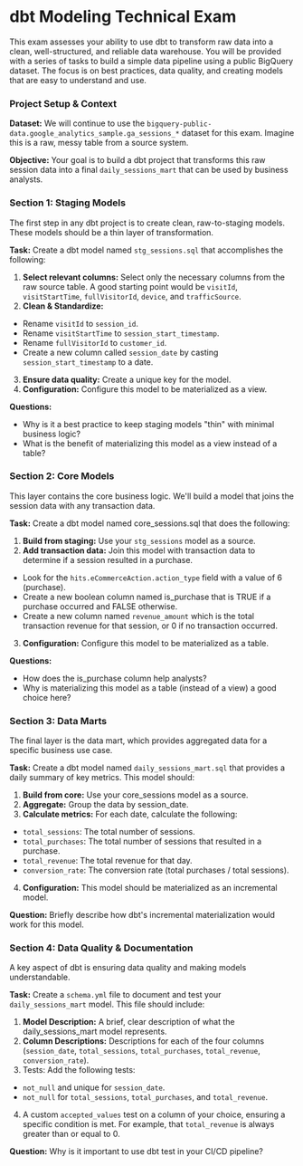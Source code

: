 # dbt Modeling Technical Exam
This exam assesses your ability to use dbt to transform raw data into a clean, well-structured, and reliable data warehouse. You will be provided with a series of tasks to build a simple data pipeline using a public BigQuery dataset. The focus is on best practices, data quality, and creating models that are easy to understand and use.

### Project Setup & Context
**Dataset:** We will continue to use the `bigquery-public-data.google_analytics_sample.ga_sessions_*` dataset for this exam. Imagine this is a raw, messy table from a source system.

**Objective:** Your goal is to build a dbt project that transforms this raw session data into a final `daily_sessions_mart` that can be used by business analysts.

### Section 1: Staging Models
The first step in any dbt project is to create clean, raw-to-staging models. These models should be a thin layer of transformation.

**Task:** Create a dbt model named `stg_sessions.sql` that accomplishes the following:
1. **Select relevant columns:** Select only the necessary columns from the raw source table. A good starting point would be `visitId`, `visitStartTime`, `fullVisitorId`, `device`, and `trafficSource`.
2. **Clean & Standardize:**
  - Rename `visitId` to `session_id`.
  - Rename `visitStartTime` to `session_start_timestamp`.
  - Rename `fullVisitorId` to `customer_id`.
  - Create a new column called `session_date` by casting `session_start_timestamp` to a date.
3. **Ensure data quality:** Create a unique key for the model.
4. **Configuration:** Configure this model to be materialized as a view.

**Questions:**
- Why is it a best practice to keep staging models "thin" with minimal business logic?
- What is the benefit of materializing this model as a view instead of a table?

### Section 2: Core Models
This layer contains the core business logic. We'll build a model that joins the session data with any transaction data.

**Task:** Create a dbt model named core_sessions.sql that does the following:
1. **Build from staging:** Use your `stg_sessions` model as a source.
2. **Add transaction data:** Join this model with transaction data to determine if a session resulted in a purchase.
  - Look for the `hits.eCommerceAction.action_type` field with a value of 6 (purchase).
  - Create a new boolean column named is_purchase that is TRUE if a purchase occurred and FALSE otherwise.
  - Create a new column named `revenue_amount` which is the total transaction revenue for that session, or 0 if no transaction occurred.
3. **Configuration:** Configure this model to be materialized as a table.

**Questions:**
- How does the is_purchase column help analysts?
- Why is materializing this model as a table (instead of a view) a good choice here?

### Section 3: Data Marts
The final layer is the data mart, which provides aggregated data for a specific business use case.

**Task:** Create a dbt model named `daily_sessions_mart.sql` that provides a daily summary of key metrics. This model should:
1. **Build from core:** Use your core_sessions model as a source.
2. **Aggregate:** Group the data by session_date.
3. **Calculate metrics:** For each date, calculate the following:
  - `total_sessions`: The total number of sessions.
  - `total_purchases`: The total number of sessions that resulted in a purchase.
  - `total_revenue`: The total revenue for that day.
  - `conversion_rate`: The conversion rate (total purchases / total sessions).
4. **Configuration:** This model should be materialized as an incremental model.

**Question:**
Briefly describe how dbt's incremental materialization would work for this model.

### Section 4: Data Quality & Documentation
A key aspect of dbt is ensuring data quality and making models understandable.

**Task:** Create a `schema.yml` file to document and test your `daily_sessions_mart` model. This file should include:
1. **Model Description:** A brief, clear description of what the daily_sessions_mart model represents.
2. **Column Descriptions:** Descriptions for each of the four columns (`session_date`, `total_sessions`, `total_purchases`, `total_revenue`, `conversion_rate`).
3. Tests: Add the following tests:
  - `not_null` and unique for `session_date`.
  - `not_null` for `total_sessions`, `total_purchases`, and `total_revenue`.
4. A custom `accepted_values` test on a column of your choice, ensuring a specific condition is met. For example, that `total_revenue` is always greater than or equal to 0.

**Question:**
Why is it important to use dbt test in your CI/CD pipeline?
